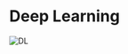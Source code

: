 # Deep Learning

![DL](https://www.google.com/url?sa=i&source=imgres&cd=&cad=rja&uact=8&ved=2ahUKEwiatoDkgMnoAhU27XMBHfpPCTMQjRx6BAgBEAQ&url=https%3A%2F%2Ftwitter.com%2Fanbu_han%2Fstatus%2F980490446202855424&psig=AOvVaw2GaV7KAjrj6WfBGftRk-3g&ust=1585891613725653)
